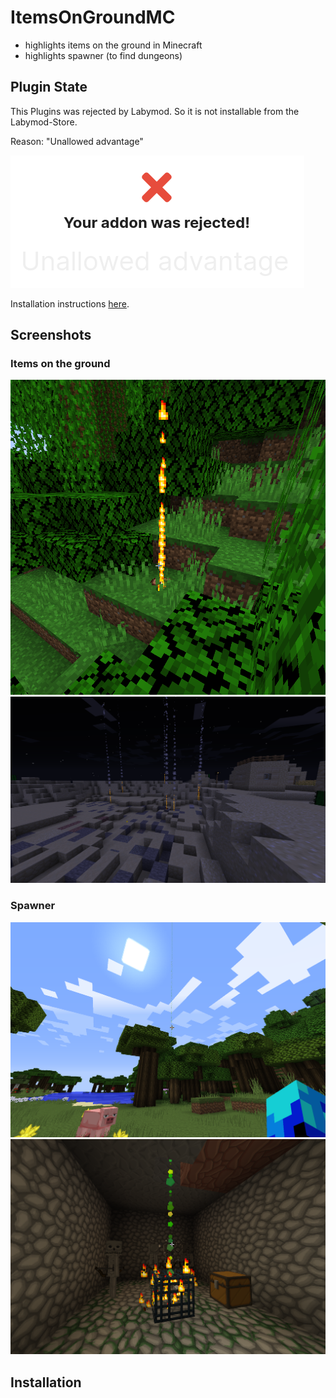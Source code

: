 # ItemsOnGroundMC
- highlights items on the ground in Minecraft
- highlights spawner (to find dungeons)

## Plugin State
This Plugins was rejected by Labymod. So it is not installable from the Labymod-Store.

Reason: "Unallowed advantage"

![screenshot-rejected](pic/rejected.png)

Installation instructions [here](#Installation).

## Screenshots
### Items on the ground
![screenshot](pic/screenshot.png)
![screenshot2](pic/screenshot2.png)

### Spawner
![screenshot-spawner](pic/spawner.png)
![screenshot-spawner2](pic/spawner2.png)

## Installation